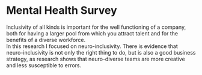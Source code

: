 # Mental Health Survey

Inclusivity of all kinds is important for the well functioning of a company, both for having a larger pool from which you attract talent and for the benefits of a diverse workforce.
<br>
In this research I focused on neuro-inclusivity. There is evidence that neuro-inclusivity is not only the right thing to do, but is also a good business strategy, as research shows that neuro-diverse teams are more creative and less susceptible to errors.
